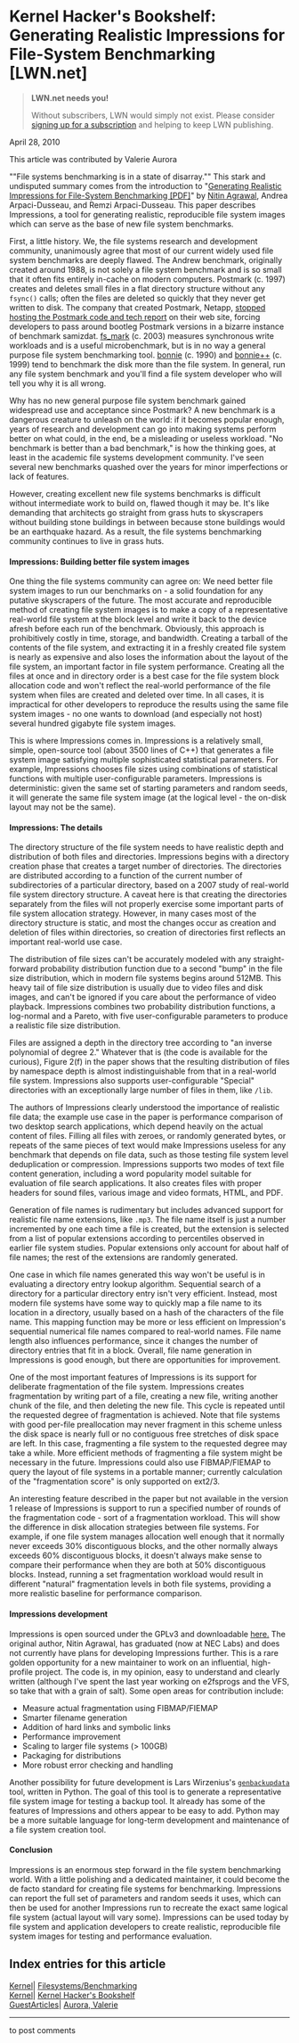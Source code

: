 # Kernel Hacker's Bookshelf: Generating Realistic Impressions for File-System Benchmarking [LWN.net]

> **LWN.net needs you!**
> 
> Without subscribers, LWN would simply not exist. Please consider [signing up for a subscription](/Promo/nst-nag2/subscribe) and helping to keep LWN publishing. 

April 28, 2010

This article was contributed by Valerie Aurora

""File systems benchmarking is in a state of disarray."" This stark and undisputed summary comes from the introduction to "[Generating Realistic Impressions for File-System Benchmarking [PDF]](http://www.cs.wisc.edu/adsl/Publications/impressions-fast09.pdf)" by [Nitin Agrawal](http://www.nec-labs.com/~nitin/), Andrea Arpaci-Dusseau, and Remzi Arpaci-Dusseau. This paper describes Impressions, a tool for generating realistic, reproducible file system images which can serve as the base of new file system benchmarks. 

First, a little history. We, the file systems research and development community, unanimously agree that most of our current widely used file system benchmarks are deeply flawed. The Andrew benchmark, originally created around 1988, is not solely a file system benchmark and is so small that it often fits entirely in-cache on modern computers. Postmark (c. 1997) creates and deletes small files in a flat directory structure without any `fsync()` calls; often the files are deleted so quickly that they never get written to disk. The company that created Postmark, Netapp, [stopped hosting the Postmark code and tech report](http://communities.netapp.com/thread/1521) on their web site, forcing developers to pass around bootleg Postmark versions in a bizarre instance of benchmark samizdat. [fs_mark](http://sourceforge.net/projects/fsmark/) (c. 2003) measures synchronous write workloads and is a useful microbenchmark, but is in no way a general purpose file system benchmarking tool. [bonnie](http://www.textuality.com/bonnie/) (c. 1990) and [bonnie++](http://www.coker.com.au/bonnie++/) (c. 1999) tend to benchmark the disk more than the file system. In general, run any file system benchmark and you'll find a file system developer who will tell you why it is all wrong. 

Why has no new general purpose file system benchmark gained widespread use and acceptance since Postmark? A new benchmark is a dangerous creature to unleash on the world: if it becomes popular enough, years of research and development can go into making systems perform better on what could, in the end, be a misleading or useless workload. "No benchmark is better than a bad benchmark," is how the thinking goes, at least in the academic file systems development community. I've seen several new benchmarks quashed over the years for minor imperfections or lack of features. 

However, creating excellent new file systems benchmarks is difficult without intermediate work to build on, flawed though it may be. It's like demanding that architects go straight from grass huts to skyscrapers without building stone buildings in between because stone buildings would be an earthquake hazard. As a result, the file systems benchmarking community continues to live in grass huts. 

#### Impressions: Building better file system images

One thing the file systems community can agree on: We need better file system images to run our benchmarks on - a solid foundation for any putative skyscrapers of the future. The most accurate and reproducible method of creating file system images is to make a copy of a representative real-world file system at the block level and write it back to the device afresh before each run of the benchmark. Obviously, this approach is prohibitively costly in time, storage, and bandwidth. Creating a tarball of the contents of the file system, and extracting it in a freshly created file system is nearly as expensive and also loses the information about the layout of the file system, an important factor in file system performance. Creating all the files at once and in directory order is a best case for the file system block allocation code and won't reflect the real-world performance of the file system when files are created and deleted over time. In all cases, it is impractical for other developers to reproduce the results using the same file system images - no one wants to download (and especially not host) several hundred gigabyte file system images. 

This is where Impressions comes in. Impressions is a relatively small, simple, open-source tool (about 3500 lines of C++) that generates a file system image satisfying multiple sophisticated statistical parameters. For example, Impressions chooses file sizes using combinations of statistical functions with multiple user-configurable parameters. Impressions is deterministic: given the same set of starting parameters and random seeds, it will generate the same file system image (at the logical level - the on-disk layout may not be the same). 

#### Impressions: The details

The directory structure of the file system needs to have realistic depth and distribution of both files and directories. Impressions begins with a directory creation phase that creates a target number of directories. The directories are distributed according to a function of the current number of subdirectories of a particular directory, based on a 2007 study of real-world file system directory structure. A caveat here is that creating the directories separately from the files will not properly exercise some important parts of file system allocation strategy. However, in many cases most of the directory structure is static, and most the changes occur as creation and deletion of files within directories, so creation of directories first reflects an important real-world use case. 

The distribution of file sizes can't be accurately modeled with any straight-forward probability distribution function due to a second "bump" in the file size distribution, which in modern file systems begins around 512MB. This heavy tail of file size distribution is usually due to video files and disk images, and can't be ignored if you care about the performance of video playback. Impressions combines two probability distribution functions, a log-normal and a Pareto, with five user-configurable parameters to produce a realistic file size distribution. 

Files are assigned a depth in the directory tree according to "an inverse polynomial of degree 2." Whatever that is (the code is available for the curious), Figure 2(f) in the paper shows that the resulting distribution of files by namespace depth is almost indistinguishable from that in a real-world file system. Impressions also supports user-configurable "Special" directories with an exceptionally large number of files in them, like `/lib`. 

The authors of Impressions clearly understood the importance of realistic file data; the example use case in the paper is performance comparison of two desktop search applications, which depend heavily on the actual content of files. Filling all files with zeroes, or randomly generated bytes, or repeats of the same pieces of text would make Impressions useless for any benchmark that depends on file data, such as those testing file system level deduplication or compression. Impressions supports two modes of text file content generation, including a word popularity model suitable for evaluation of file search applications. It also creates files with proper headers for sound files, various image and video formats, HTML, and PDF. 

Generation of file names is rudimentary but includes advanced support for realistic file name extensions, like `.mp3`. The file name itself is just a number incremented by one each time a file is created, but the extension is selected from a list of popular extensions according to percentiles observed in earlier file system studies. Popular extensions only account for about half of file names; the rest of the extensions are randomly generated. 

One case in which file names generated this way won't be useful is in evaluating a directory entry lookup algorithm. Sequential search of a directory for a particular directory entry isn't very efficient. Instead, most modern file systems have some way to quickly map a file name to its location in a directory, usually based on a hash of the characters of the file name. This mapping function may be more or less efficient on Impression's sequential numerical file names compared to real-world names. File name length also influences performance, since it changes the number of directory entries that fit in a block. Overall, file name generation in Impressions is good enough, but there are opportunities for improvement. 

One of the most important features of Impressions is its support for deliberate fragmentation of the file system. Impressions creates fragmentation by writing part of a file, creating a new file, writing another chunk of the file, and then deleting the new file. This cycle is repeated until the requested degree of fragmentation is achieved. Note that file systems with good per-file preallocation may never fragment in this scheme unless the disk space is nearly full or no contiguous free stretches of disk space are left. In this case, fragmenting a file system to the requested degree may take a while. More efficient methods of fragmenting a file system might be necessary in the future. Impressions could also use FIBMAP/FIEMAP to query the layout of file systems in a portable manner; currently calculation of the "fragmentation score" is only supported on ext2/3. 

An interesting feature described in the paper but not available in the version 1 release of Impressions is support to run a specified number of rounds of the fragmentation code - sort of a fragmentation workload. This will show the difference in disk allocation strategies between file systems. For example, if one file system manages allocation well enough that it normally never exceeds 30% discontiguous blocks, and the other normally always exceeds 60% discontiguous blocks, it doesn't always make sense to compare their performance when they are both at 50% discontiguous blocks. Instead, running a set fragmentation workload would result in different "natural" fragmentation levels in both file systems, providing a more realistic baseline for performance comparison. 

#### Impressions development

Impressions is open sourced under the GPLv3 and downloadable [here.](http://www.cs.wisc.edu/adsl/Software/Impressions/) The original author, Nitin Agrawal, has graduated (now at NEC Labs) and does not currently have plans for developing Impressions further. This is a rare golden opportunity for a new maintainer to work on an influential, high-profile project. The code is, in my opinion, easy to understand and clearly written (although I've spent the last year working on e2fsprogs and the VFS, so take that with a grain of salt). Some open areas for contribution include: 

  * Measure actual fragmentation using FIBMAP/FIEMAP 
  * Smarter filename generation 
  * Addition of hard links and symbolic links 
  * Performance improvement 
  * Scaling to larger file systems (> 100GB) 
  * Packaging for distributions 
  * More robust error checking and handling 

Another possibility for future development is Lars Wirzenius's [`genbackupdata`](http://braawi.org/genbackupdata/
) tool, written in Python. The goal of this tool is to generate a representative file system image for testing a backup tool. It already has some of the features of Impressions and others appear to be easy to add. Python may be a more suitable language for long-term development and maintenance of a file system creation tool. 

#### Conclusion

Impressions is an enormous step forward in the file system benchmarking world. With a little polishing and a dedicated maintainer, it could become the de facto standard for creating file systems for benchmarking. Impressions can report the full set of parameters and random seeds it uses, which can then be used for another Impressions run to recreate the exact same logical file system (actual layout will vary some). Impressions can be used today by file system and application developers to create realistic, reproducible file system images for testing and performance evaluation. 

  
Index entries for this article  
---  
[Kernel](/Kernel/Index)| [Filesystems/Benchmarking](/Kernel/Index#Filesystems-Benchmarking)  
[Kernel](/Kernel/Index)| [Kernel Hacker's Bookshelf](/Kernel/Index#Kernel_Hackers_Bookshelf)  
[GuestArticles](/Archives/GuestIndex/)| [Aurora, Valerie](/Archives/GuestIndex/#Aurora_Valerie)  
  


* * *

to post comments 
